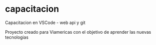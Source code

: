 # capacitacion
Capacitacion en VSCode - web api y git 

Proyecto creado para Viamericas con el objetivo de aprender las nuevas tecnologias
